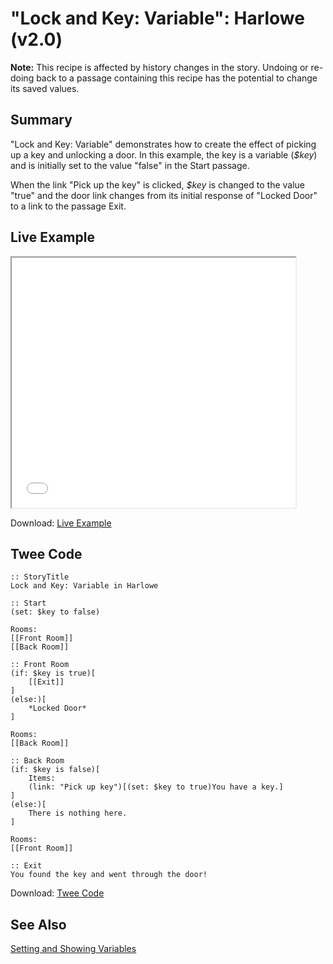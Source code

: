 # "Lock and Key: Variable": Harlowe (v2.0)

<div class="alert information"><strong>Note:</strong> This recipe is affected by history changes in the story. Undoing or re-doing back to a passage containing this recipe has the potential to change its saved values.</div>

## Summary

"Lock and Key: Variable" demonstrates how to create the effect of picking up a key and unlocking a door. In this example, the key is a variable (*$key*) and is initially set to the value "false" in the Start passage.

When the link "Pick up the key" is clicked, *$key* is changed to the value "true" and the door link changes from its initial response of "Locked Door" to a link to the passage Exit.

## Live Example

<section>
<iframe src="harlowe_lockandkey_variable_example.html" height=400 width=90%></iframe>

Download: <a href="harlowe_lockandkey_variable_example.html" target="_blank">Live Example</a>
</section>

## Twee Code

```
:: StoryTitle
Lock and Key: Variable in Harlowe

:: Start
(set: $key to false)

Rooms:
[[Front Room]]
[[Back Room]]

:: Front Room
(if: $key is true)[
	[[Exit]]
]
(else:)[
	*Locked Door*
]

Rooms:
[[Back Room]]

:: Back Room
(if: $key is false)[
	Items:
	(link: "Pick up key")[(set: $key to true)You have a key.]
]
(else:)[
	There is nothing here.
]

Rooms:
[[Front Room]]

:: Exit
You found the key and went through the door!

```

Download: <a href="harlowe_lockandkey_variable_twee.txt" target="_blank">Twee Code</a>

## See Also

[Setting and Showing Variables](../../settingandshowing/harlowe/harlowe_settingandshowing.md)

